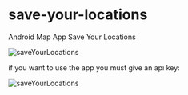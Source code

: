 # save-your-locations
Android Map App Save Your Locations 


![saveYourLocations](https://user-images.githubusercontent.com/56650527/95206809-cc3c1580-07ef-11eb-9304-219828c31977.gif)

if you want to use the app you must give an apı key:

![saveYourLocations](https://user-images.githubusercontent.com/56650527/95207138-3654ba80-07f0-11eb-831d-c3238464c6e5.png)
